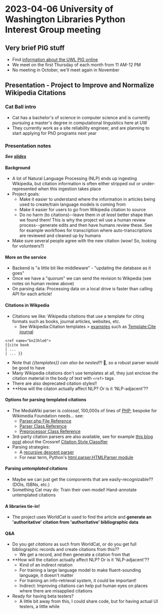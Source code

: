 # 2023-04-06 University of Washington Libraries Python Interest Group meeting
## Very brief PIG stuff
- Find [information about the UWL PIG online](https://github.com/uwl-python-ig/meetings#about-the-university-of-washington-libraries-python-interest-group) 
- We meet on the first Thursday of each month from 11 AM-12 PM
- No meeting in October, we'll meet again in November

## Presentation - Project to Improve and Normalize Wikipedia Citations

### Cat Ball intro
- Cat has a bachelor's of science in computer science and is currently pursuing a master's degree in computational linguistics here at UW
- They currently work as a site reliability engineer, and are planning to start applying for PhD programs next year

### Presentation notes
***See [slides](https://github.com/uwl-python-ig/meetings/blob/main/presentation_materials/20230907_Wiki_Citation_Improvement.pdf)***

#### Background
- A lot of Natural Language Processing (NLP) ends up ingesting Wikipedia, but citation information is often either stripped out or under-represented when this ingestion takes place
- Project goals:
    - Make it easier to understand where the information in articles being used to create/train language models is coming from
    - Make it easier for users to go from Wikipedia citation to source
    - Do no harm (to citations)--leave them in *at least* better shape than we found them! This is why the project wil use a human review process--generate edits and then have humans review these. See for example workflows for transcription where auto-transcriptions are reviewed and cleaned up by humans
- Make sure several people agree with the new citation (wow! So, looking for volunteers?)

#### More on the service
- Backend is "a little bit like middleware" - "updating the database as it goes"
- Once we have a "quorum" we can send the revision to Wikpedia (see notes on human review above)
- On parsing data: Processing data on a local drive is faster than calling API for each article!

#### Citations in Wikpedia
- Citations we like: Wikipedia citations that use a template for citing formats such as books, journal articles, websites, etc.
    - See Wikipedia:Citation templates > [examples](https://en.wikipedia.org/wiki/Wikipedia:Citation_templates#Examples) such as [Template:Cite journal](https://en.wikipedia.org/wiki/Template:Cite_journal)

```
<ref name="bn23hle0">
{{cite book 
| ... 
| ... }}
```

- Note that *{{templates}} can also be nested?!* &#x192f;, so a robust parser would be good to have
- Many Wikipedia citations don't use templates at all, they just enclose the citation material in the body of text with `<ref>` tags
- There are also deprecated citation styles!!
- **How will the citaton actually affect NLP? Or is it 'NLP-adjacent'??

#### Options for parsing templated citations
- The MediaWiki parser is *colossal*, 100,000s of lines of [PHP](https://www.php.net/); bespoke for Wikimedia Foundation needs... see:
    - [Parser.php File Reference](https://doc.wikimedia.org/mediawiki-core/master/php/Parser_8php.html)
    - [Parser Class Reference](https://doc.wikimedia.org/mediawiki-core/master/php/classParser.html)
    - [Preprocessor Class Reference](https://doc.wikimedia.org/mediawiki-core/master/php/classPreprocessor.html)
- 3rd-party citation parsers are also available, see for example [this blog post](https://www.crossref.org/blog/whats-your-citations-style/) about the Crossref [Citation Style Classifier](https://gitlab.com/crossref/citation_style_classifier)
- Parsing strategies:
    - A [recursive descent parser](https://en.wikipedia.org/wiki/Recursive_descent_parser)
    - For near term, Python's [html.parser.HTMLParser module](https://docs.python.org/3/library/html.parser.html)

#### Parsing *untemplated* citations
- Maybe we can just get the components that are easily-recognizable?? (DOIs, ISBNs, etc.)
- Something Cat may do: Train their own model! Hand-annotate untemplated citations

#### A libraries tie-in!
- The project uses WorldCat is used to find the article and **generate an 'authoritative' citation from 'authoritative' bibliographic data**

#### Q&A
- Do you get *citations* as such from WorldCat, or do you get full bibliographic records and create citations from this??
    - We get a record, and then generate a citation from that
- **How will the citation actually affect NLP? Or is it 'NLP-adjacent'??
    - Kind of an indirect relation
    - For training a large language model to make fluent-sounding language, it doesn't matter
    - For training an info-retrieval system, it could be important!
    - Indirect: Improving citations can help put human eyes on places where there are misapplied citations
- Ready for having beta testers?
    - A little bit away from this, I could share code, but for having actual UI testers, a little while
